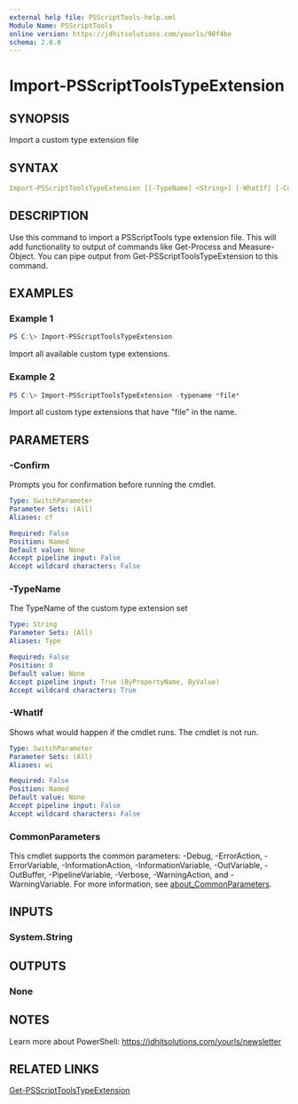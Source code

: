 ```yaml
---
external help file: PSScriptTools-help.xml
Module Name: PSScriptTools
online version: https://jdhitsolutions.com/yourls/98f4be
schema: 2.0.0
---
```


# Import-PSScriptToolsTypeExtension

## SYNOPSIS

Import a custom type extension file

## SYNTAX

```yaml
Import-PSScriptToolsTypeExtension [[-TypeName] <String>] [-WhatIf] [-Confirm] [<CommonParameters>]
```

## DESCRIPTION

Use this command to import a PSScriptTools type extension file. This will add functionality to output of commands like Get-Process and Measure-Object. You can pipe output from Get-PSScriptToolsTypeExtension to this command.

## EXAMPLES

### Example 1

```powershell
PS C:\> Import-PSScriptToolsTypeExtension
```

Import all available custom type extensions.

### Example 2

```powershell
PS C:\> Import-PSScriptToolsTypeExtension -typename *file*
```

Import all custom type extensions that have "file" in the name.

## PARAMETERS

### -Confirm

Prompts you for confirmation before running the cmdlet.

```yaml
Type: SwitchParameter
Parameter Sets: (All)
Aliases: cf

Required: False
Position: Named
Default value: None
Accept pipeline input: False
Accept wildcard characters: False
```

### -TypeName

The TypeName of the custom type extension set

```yaml
Type: String
Parameter Sets: (All)
Aliases: Type

Required: False
Position: 0
Default value: None
Accept pipeline input: True (ByPropertyName, ByValue)
Accept wildcard characters: True
```

### -WhatIf

Shows what would happen if the cmdlet runs.
The cmdlet is not run.

```yaml
Type: SwitchParameter
Parameter Sets: (All)
Aliases: wi

Required: False
Position: Named
Default value: None
Accept pipeline input: False
Accept wildcard characters: False
```

### CommonParameters

This cmdlet supports the common parameters: -Debug, -ErrorAction, -ErrorVariable, -InformationAction, -InformationVariable, -OutVariable, -OutBuffer, -PipelineVariable, -Verbose, -WarningAction, and -WarningVariable. For more information, see [about_CommonParameters](http://go.microsoft.com/fwlink/?LinkID=113216).

## INPUTS

### System.String

## OUTPUTS

### None

## NOTES

Learn more about PowerShell: https://jdhitsolutions.com/yourls/newsletter

## RELATED LINKS

[Get-PSScriptToolsTypeExtension](Get-PSScriptToolsTypeExtension.md)
